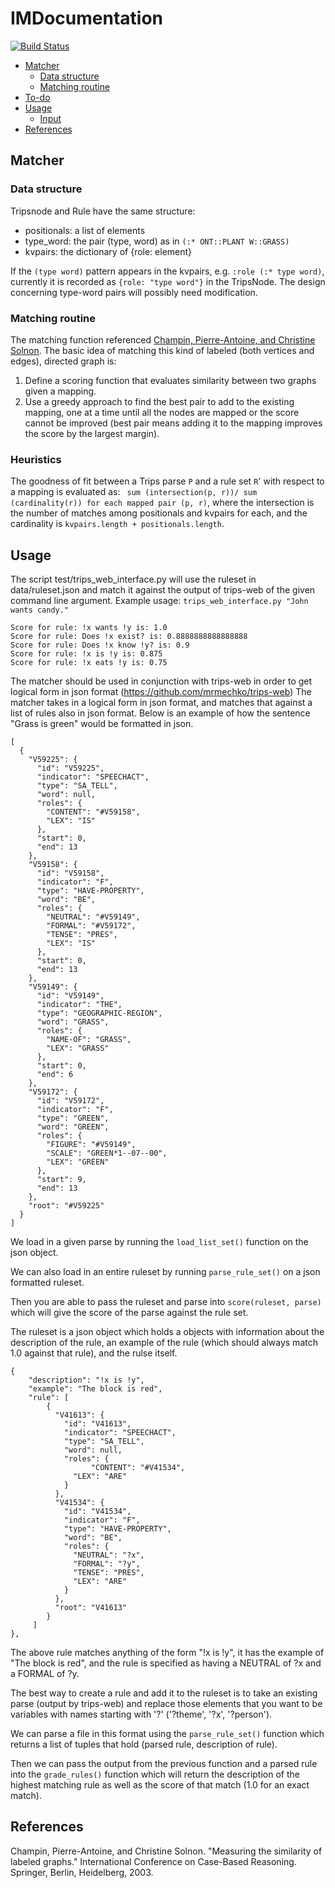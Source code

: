 # IMDocumentation

[![Build Status](https://travis-ci.com/mrmechko/TripsIM.svg?branch=package)](https://travis-ci.com/mrmechko/TripsIM)

<!-- toc -->
- [Matcher](#matcher)
    * [Data structure](#data-structure)
    * [Matching routine](#matching-routine)
- [To-do](#to-do)
- [Usage](#usage)
    * [Input](#input)
- [References](#references)
## Matcher

### Data structure

Tripsnode and Rule have the same structure:
* positionals: a list of elements
* type_word: the pair (type, word) as in `(:* ONT::PLANT W::GRASS)`
* kvpairs: the dictionary of {role: element}

If the `(type word)` pattern appears in the kvpairs, e.g. `:role (:* type word)`, 
currently it is recorded as `{role: "type word"}` in the TripsNode. 
The design concerning type-word pairs will possibly need modification.

### Matching routine

The matching function referenced [Champin, Pierre-Antoine, and Christine Solnon](https://perso.liris.cnrs.fr/pierre-antoine.champin/publis/iccbr2003a.pdf).
The basic idea of matching this kind of labeled (both vertices and edges), directed graph is:
1. Define a scoring function that evaluates similarity between two graphs given a mapping.
2. Use a greedy approach to find the best pair to add to the existing mapping, one at a time until 
all the nodes are mapped or the score cannot be improved (best pair means adding it to the mapping improves the score
by the largest margin).

### Heuristics
The goodness of fit between a Trips parse `P` and a rule set `R`' with respect to a mapping is evaluated as:
` sum (intersection(p, r))/ sum (cardinality(r)) for each mapped pair (p, r)`,
where the intersection is the number of matches among positionals and kvpairs for each, 
and the cardinality is `kvpairs.length + positionals.length`.


## Usage 
The script test/trips_web_interface.py will use the ruleset in data/ruleset.json and match it against the output of trips-web of the given command line argument.
Example usage: `trips_web_interface.py "John wants candy."`
```
Score for rule: !x wants !y is: 1.0
Score for rule: Does !x exist? is: 0.8888888888888888
Score for rule: Does !x know !y? is: 0.9
Score for rule: !x is !y is: 0.875
Score for rule: !x eats !y is: 0.75
```

The matcher should be used in conjunction with trips-web in order to get logical form in json format (https://github.com/mrmechko/trips-web)
The matcher takes in a logical form in json format, and matches that against a list of rules also in json format.
Below is an example of how the sentence "Grass is green" would be formatted in json. 
```
[
  {
    "V59225": {
      "id": "V59225",
      "indicator": "SPEECHACT",
      "type": "SA_TELL",
      "word": null,
      "roles": {
        "CONTENT": "#V59158",
        "LEX": "IS"
      },
      "start": 0,
      "end": 13
    },
    "V59158": {
      "id": "V59158",
      "indicator": "F",
      "type": "HAVE-PROPERTY",
      "word": "BE",
      "roles": {
        "NEUTRAL": "#V59149",
        "FORMAL": "#V59172",
        "TENSE": "PRES",
        "LEX": "IS"
      },
      "start": 0,
      "end": 13
    },
    "V59149": {
      "id": "V59149",
      "indicator": "THE",
      "type": "GEOGRAPHIC-REGION",
      "word": "GRASS",
      "roles": {
        "NAME-OF": "GRASS",
        "LEX": "GRASS"
      },
      "start": 0,
      "end": 6
    },
    "V59172": {
      "id": "V59172",
      "indicator": "F",
      "type": "GREEN",
      "word": "GREEN",
      "roles": {
        "FIGURE": "#V59149",
        "SCALE": "GREEN*1--07--00",
        "LEX": "GREEN"
      },
      "start": 9,
      "end": 13
    },
    "root": "#V59225"
  }
]
```
 We load in a given parse by running the `load_list_set()` function on the json object.

 We can also load in an entire ruleset by running `parse_rule_set()` on a json formatted ruleset. 

Then you are able to pass the ruleset and parse into `score(ruleset, parse)` which will give the score of the parse against the rule set.

The ruleset is a json object which holds a objects with information about the description of the rule, an example of the rule (which should always match 1.0 against that rule), and the rulse itself.
```
{
    "description": "!x is !y",
    "example": "The block is red",
    "rule": [
        {
          "V41613": {
            "id": "V41613",
            "indicator": "SPEECHACT",
            "type": "SA_TELL",
            "word": null,
            "roles": {
                  "CONTENT": "#V41534",
              "LEX": "ARE"
            }
          },
          "V41534": {
            "id": "V41534",
            "indicator": "F",
            "type": "HAVE-PROPERTY",
            "word": "BE",
            "roles": {
              "NEUTRAL": "?x",
              "FORMAL": "?y",
              "TENSE": "PRES",
              "LEX": "ARE"
            }
          },
          "root": "V41613"
        }
     ]
},
```
The above rule matches anything of the form "!x is !y", it has the example of "The block is red", and the rule is specified as having a NEUTRAL of ?x and a FORMAL of ?y.

The best way to create a rule and add it to the ruleset is to take an existing parse (output by trips-web) and replace those elements that you want to be variables with names starting with '?' ('?theme', '?x', '?person').

We can parse a file in this format using the `parse_rule_set()` function which returns a list of tuples that hold (parsed rule, description of rule).

Then we can pass the output from the previous function and a parsed rule into the `grade_rules()` function which will return the description of the highest matching rule as well as the score of that match (1.0 for an exact match).

## References
Champin, Pierre-Antoine, and Christine Solnon. "Measuring the similarity of labeled graphs." International Conference on Case-Based Reasoning. Springer, Berlin, Heidelberg, 2003.
